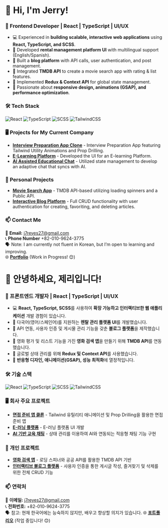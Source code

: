 # 👋 Hi, I'm Jerry!

### 🚀 Frontend Developer | React | TypeScript | UI/UX

- 💻 Experienced in **building scalable, interactive web applications** using **React, TypeScript, and SCSS**.
- 🔹 Developed **rental management platform UI** with multilingual support (English/Spanish).
- 🔹 Built a **blog platform** with API calls, user authentication, and post management.
- 🔹 Integrated **TMDB API** to create a movie search app with rating & list features.
- 🔹 Implemented **Redux & Context API** for global state management.
- 🎨 Passionate about **responsive design, animations (GSAP), and performance optimization**.



### 🛠 Tech Stack
![React](https://img.shields.io/badge/React-20232A?style=flat&logo=react&logoColor=61DAFB)
![TypeScript](https://img.shields.io/badge/TypeScript-3178C6?style=flat&logo=typescript&logoColor=white)
![SCSS](https://img.shields.io/badge/SCSS-CF649A?style=flat&logo=sass&logoColor=white)
![TailwindCSS](https://img.shields.io/badge/TailwindCSS-38B2AC?style=flat&logo=tailwind-css&logoColor=white)

### 🖥️ Projects for My Current Company
- **[Interview Preparation App Clone](https://aida-frontend-j7reyes27-jerrys-projects-78bb1135.vercel.app/)** - Interview Preparation App featuring Tailwind Utility Animations and Prop Drilling. 
- **[E-Learning Platform](https://youtu.be/cA8hFePShEs)** - Developed the UI for an E-learning Platform. 
- **[AI Assisted Educational Chat](https://youtu.be/cA8hFePShEs)** - Utilized state management to develop an adaptive chat that syncs with AI. 

### 📌 Personal Projects
- **[Movie Search App](https://movie-application-gules.vercel.app/)** - TMDB API-based utilizing loading spinners and a Public API. 
- **[Interactive Blog Platform](https://blog-platform-livid-one.vercel.app/?page=1)** - Full CRUD functionality with user authentication for creating, favoriting, and deleting articles. 


### 📫 Contact Me  
📩 **Email:** j7reyes27@gmail.com  
📞 **Phone Number** +82-010-9624-3775  
🗣️ Note: I am currently not fluent in Korean, but I’m open to learning and improving.  
🌐 **[Portfolio](https://portfolio-jerrys-projects-78bb1135.vercel.app/)** (Work in Progress! 😊)



# 👋 안녕하세요, 제리입니다!

### 🚀 프론트엔드 개발자 | React | TypeScript | UI/UX

- 💻 **React, TypeScript, SCSS**를 사용하여 **확장 가능하고 인터랙티브한 웹 애플리케이션** 개발 경험이 있습니다.
- 🔹 다국어(영어/스페인어)를 지원하는 **렌탈 관리 플랫폼 UI**를 개발했습니다.
- 🔹 API 연동, 사용자 인증 및 게시물 관리 기능을 갖춘 **블로그 플랫폼**을 제작했습니다.
- 🔹 영화 평가 및 리스트 기능을 가진 **영화 검색 앱**을 만들기 위해 **TMDB API**를 연동했습니다.
- 🔹 글로벌 상태 관리를 위해 **Redux 및 Context API**를 사용했습니다.
- 🎨 **반응형 디자인, 애니메이션(GSAP), 성능 최적화**에 열정적입니다.

### 🛠 기술 스택
![React](https://img.shields.io/badge/React-20232A?style=flat&logo=react&logoColor=61DAFB)
![TypeScript](https://img.shields.io/badge/TypeScript-3178C6?style=flat&logo=typescript&logoColor=white)
![SCSS](https://img.shields.io/badge/SCSS-CF649A?style=flat&logo=sass&logoColor=white)
![TailwindCSS](https://img.shields.io/badge/TailwindCSS-38B2AC?style=flat&logo=tailwind-css&logoColor=white)

### 🖥️ 회사 주요 프로젝트
- **[면접 준비 앱 클론](https://aida-frontend-j7reyes27-jerrys-projects-78bb1135.vercel.app/)** - Tailwind 유틸리티 애니메이션 및 Prop Drilling을 활용한 면접 준비 앱
- **[E-러닝 플랫폼](https://youtu.be/cA8hFePShEs)** - E-러닝 플랫폼 UI 개발
- **[AI 기반 교육 채팅](https://youtu.be/cA8hFePShEs)** - 상태 관리를 이용하여 AI와 연동되는 적응형 채팅 기능 구현

### 📌 개인 프로젝트
- **[영화 검색 앱](https://movie-application-gules.vercel.app/)** - 로딩 스피너와 공공 API를 활용한 TMDB API 기반
- **[인터랙티브 블로그 플랫폼](https://blog-platform-livid-one.vercel.app/?page=1)** - 사용자 인증을 통한 게시글 작성, 즐겨찾기 및 삭제를 위한 전체 CRUD 기능

### 📫 연락처
📩 **이메일:** j7reyes27@gmail.com  
📞 **전화번호:** +82-010-9624-3775  
🗣️ 참고: 현재 한국어에는 능숙하지 않지만, 배우고 향상할 의지가 있습니다.
🌐 **[포트폴리오](https://portfolio-jerrys-projects-78bb1135.vercel.app/)** (작업 중입니다! 😊)
